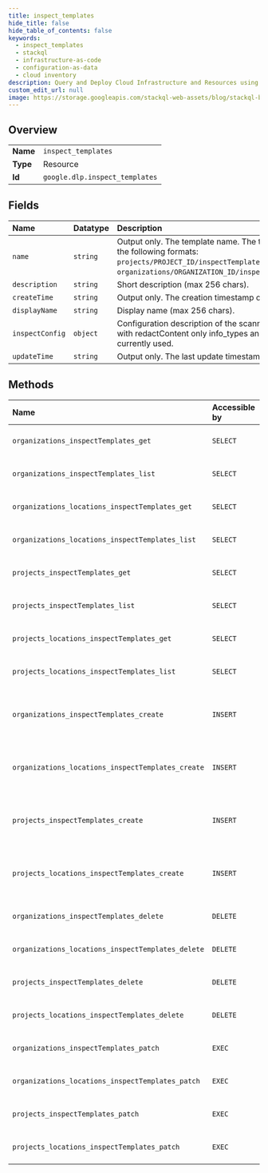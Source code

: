 ```yaml
---
title: inspect_templates
hide_title: false
hide_table_of_contents: false
keywords:
  - inspect_templates
  - stackql
  - infrastructure-as-code
  - configuration-as-data
  - cloud inventory
description: Query and Deploy Cloud Infrastructure and Resources using SQL
custom_edit_url: null
image: https://storage.googleapis.com/stackql-web-assets/blog/stackql-blog-post-featured-image.png
---
```

  
    

## Overview
<table><tbody>
<tr><td><b>Name</b></td><td><code>inspect_templates</code></td></tr>
<tr><td><b>Type</b></td><td>Resource</td></tr>
<tr><td><b>Id</b></td><td><code>google.dlp.inspect_templates</code></td></tr>
</tbody></table>

## Fields
| Name | Datatype | Description |
|:-----|:---------|:------------|
| `name` | `string` | Output only. The template name. The template will have one of the following formats: `projects/PROJECT_ID/inspectTemplates/TEMPLATE_ID` OR `organizations/ORGANIZATION_ID/inspectTemplates/TEMPLATE_ID`; |
| `description` | `string` | Short description (max 256 chars). |
| `createTime` | `string` | Output only. The creation timestamp of an inspectTemplate. |
| `displayName` | `string` | Display name (max 256 chars). |
| `inspectConfig` | `object` | Configuration description of the scanning process. When used with redactContent only info_types and min_likelihood are currently used. |
| `updateTime` | `string` | Output only. The last update timestamp of an inspectTemplate. |
## Methods
| Name | Accessible by | Required Params | Description |
|:-----|:--------------|:----------------|:------------|
| `organizations_inspectTemplates_get` | `SELECT` | `name` | Gets an InspectTemplate. See https://cloud.google.com/dlp/docs/creating-templates to learn more. |
| `organizations_inspectTemplates_list` | `SELECT` | `parent` | Lists InspectTemplates. See https://cloud.google.com/dlp/docs/creating-templates to learn more. |
| `organizations_locations_inspectTemplates_get` | `SELECT` | `name` | Gets an InspectTemplate. See https://cloud.google.com/dlp/docs/creating-templates to learn more. |
| `organizations_locations_inspectTemplates_list` | `SELECT` | `parent` | Lists InspectTemplates. See https://cloud.google.com/dlp/docs/creating-templates to learn more. |
| `projects_inspectTemplates_get` | `SELECT` | `name` | Gets an InspectTemplate. See https://cloud.google.com/dlp/docs/creating-templates to learn more. |
| `projects_inspectTemplates_list` | `SELECT` | `parent` | Lists InspectTemplates. See https://cloud.google.com/dlp/docs/creating-templates to learn more. |
| `projects_locations_inspectTemplates_get` | `SELECT` | `name` | Gets an InspectTemplate. See https://cloud.google.com/dlp/docs/creating-templates to learn more. |
| `projects_locations_inspectTemplates_list` | `SELECT` | `parent` | Lists InspectTemplates. See https://cloud.google.com/dlp/docs/creating-templates to learn more. |
| `organizations_inspectTemplates_create` | `INSERT` | `parent` | Creates an InspectTemplate for re-using frequently used configuration for inspecting content, images, and storage. See https://cloud.google.com/dlp/docs/creating-templates to learn more. |
| `organizations_locations_inspectTemplates_create` | `INSERT` | `parent` | Creates an InspectTemplate for re-using frequently used configuration for inspecting content, images, and storage. See https://cloud.google.com/dlp/docs/creating-templates to learn more. |
| `projects_inspectTemplates_create` | `INSERT` | `parent` | Creates an InspectTemplate for re-using frequently used configuration for inspecting content, images, and storage. See https://cloud.google.com/dlp/docs/creating-templates to learn more. |
| `projects_locations_inspectTemplates_create` | `INSERT` | `parent` | Creates an InspectTemplate for re-using frequently used configuration for inspecting content, images, and storage. See https://cloud.google.com/dlp/docs/creating-templates to learn more. |
| `organizations_inspectTemplates_delete` | `DELETE` | `name` | Deletes an InspectTemplate. See https://cloud.google.com/dlp/docs/creating-templates to learn more. |
| `organizations_locations_inspectTemplates_delete` | `DELETE` | `name` | Deletes an InspectTemplate. See https://cloud.google.com/dlp/docs/creating-templates to learn more. |
| `projects_inspectTemplates_delete` | `DELETE` | `name` | Deletes an InspectTemplate. See https://cloud.google.com/dlp/docs/creating-templates to learn more. |
| `projects_locations_inspectTemplates_delete` | `DELETE` | `name` | Deletes an InspectTemplate. See https://cloud.google.com/dlp/docs/creating-templates to learn more. |
| `organizations_inspectTemplates_patch` | `EXEC` | `name` | Updates the InspectTemplate. See https://cloud.google.com/dlp/docs/creating-templates to learn more. |
| `organizations_locations_inspectTemplates_patch` | `EXEC` | `name` | Updates the InspectTemplate. See https://cloud.google.com/dlp/docs/creating-templates to learn more. |
| `projects_inspectTemplates_patch` | `EXEC` | `name` | Updates the InspectTemplate. See https://cloud.google.com/dlp/docs/creating-templates to learn more. |
| `projects_locations_inspectTemplates_patch` | `EXEC` | `name` | Updates the InspectTemplate. See https://cloud.google.com/dlp/docs/creating-templates to learn more. |

